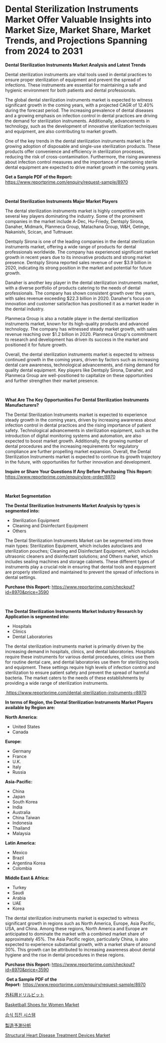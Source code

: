 <p><h1>Dental Sterilization Instruments Market Offer Valuable Insights into Market Size, Market Share, Market Trends, and Projections Spanning from 2024 to 2031</h1></p><p><strong>Dental Sterilization Instruments Market Analysis and Latest Trends</strong></p>
<p><p>Dental sterilization instruments are vital tools used in dental practices to ensure proper sterilization of equipment and prevent the spread of infections. These instruments are essential for maintaining a safe and hygienic environment for both patients and dental professionals.</p><p>The global dental sterilization instruments market is expected to witness significant growth in the coming years, with a projected CAGR of 12.40% during the forecast period. The increasing prevalence of dental diseases and a growing emphasis on infection control in dental practices are driving the demand for sterilization instruments. Additionally, advancements in technology, such as the development of innovative sterilization techniques and equipment, are also contributing to market growth.</p><p>One of the key trends in the dental sterilization instruments market is the growing adoption of disposable and single-use sterilization products. These products offer convenience and efficiency in sterilization processes, reducing the risk of cross-contamination. Furthermore, the rising awareness about infection control measures and the importance of maintaining sterile dental equipment are expected to drive market growth in the coming years.</p></p>
<p><strong>Get a Sample PDF of the Report:&nbsp;</strong> <a href="https://www.reportprime.com/enquiry/request-sample/8970">https://www.reportprime.com/enquiry/request-sample/8970</a></p>
<p>&nbsp;</p>
<p><strong>Dental Sterilization Instruments Major Market Players</strong></p>
<p><p>The dental sterilization instruments market is highly competitive with several key players dominating the industry. Some of the prominent companies in the market include A-Dec, Hu-Friedy, Dentsply Sirona, Danaher, Midmark, Planmeca Group, Matachana Group, W&H, Getinge, Nakanishi, Scican, and Tuttnauer.</p><p>Dentsply Sirona is one of the leading companies in the dental sterilization instruments market, offering a wide range of products for dental professionals worldwide. The company has experienced significant market growth in recent years due to its innovative products and strong market presence. Dentsply Sirona reported sales revenue of over $3.9 billion in 2020, indicating its strong position in the market and potential for future growth.</p><p>Danaher is another key player in the dental sterilization instruments market, with a diverse portfolio of products catering to the needs of dental professionals. The company has shown consistent growth over the years, with sales revenue exceeding $22.3 billion in 2020. Danaher's focus on innovation and customer satisfaction has positioned it as a market leader in the dental industry.</p><p>Planmeca Group is also a notable player in the dental sterilization instruments market, known for its high-quality products and advanced technology. The company has witnessed steady market growth, with sales revenue reaching over $1.2 billion in 2020. Planmeca Group's commitment to research and development has driven its success in the market and positioned it for future growth.</p><p>Overall, the dental sterilization instruments market is expected to witness continued growth in the coming years, driven by factors such as increasing dental care awareness, technological advancements, and rising demand for quality dental equipment. Key players like Dentsply Sirona, Danaher, and Planmeca Group are well-positioned to capitalize on these opportunities and further strengthen their market presence.</p></p>
<p>&nbsp;</p>
<p><strong>What Are The Key Opportunities For Dental Sterilization Instruments Manufacturers?</strong></p>
<p><p>The Dental Sterilization Instruments market is expected to experience steady growth in the coming years, driven by increasing awareness about infection control in dental practices and the rising importance of patient safety. Technological advancements in sterilization equipment, such as the introduction of digital monitoring systems and automation, are also expected to boost market growth. Additionally, the growing number of dental procedures and the increasing requirements for regulatory compliance are further propelling market expansion. Overall, the Dental Sterilization Instruments market is expected to continue its growth trajectory in the future, with opportunities for further innovation and development.</p></p>
<p><strong>Inquire or Share Your Questions If Any Before Purchasing This Report:</strong> <a href="https://www.reportprime.com/enquiry/pre-order/8970">https://www.reportprime.com/enquiry/pre-order/8970</a></p>
<p>&nbsp;</p>
<p><strong>Market Segmentation</strong></p>
<p><strong>The Dental Sterilization Instruments Market Analysis by types is segmented into:</strong></p>
<p><ul><li>Sterilization Equipment</li><li>Cleaning and Disinfectant Equipment</li><li>Others</li></ul></p>
<p><p>The Dental Sterilization Instruments Market can be segmented into three main types: Sterilization Equipment, which includes autoclaves and sterilization pouches; Cleaning and Disinfectant Equipment, which includes ultrasonic cleaners and disinfectant solutions; and Others market, which includes sealing machines and storage cabinets. These different types of instruments play a crucial role in ensuring that dental tools and equipment are properly sterilized and maintained to prevent the spread of infections in dental settings.</p></p>
<p><strong>Purchase this Report:&nbsp;</strong><a href="https://www.reportprime.com/checkout?id=8970&price=3590">https://www.reportprime.com/checkout?id=8970&price=3590</a></p>
<p>&nbsp;</p>
<p><strong>The Dental Sterilization Instruments Market Industry Research by Application is segmented into:</strong></p>
<p><ul><li>Hospitals</li><li>Clinics</li><li>Dental Laboratories</li></ul></p>
<p><p>The dental sterilization instruments market is primarily driven by the increasing demand in hospitals, clinics, and dental laboratories. Hospitals require these instruments for various dental procedures, clinics use them for routine dental care, and dental laboratories use them for sterilizing tools and equipment. These settings require high levels of infection control and sterilization to ensure patient safety and prevent the spread of harmful bacteria. The market caters to the needs of these establishments by providing a wide range of sterilization instruments.</p></p>
<p><a href="https://www.reportprime.com/dental-sterilization-instruments-r8970">&nbsp;https://www.reportprime.com/dental-sterilization-instruments-r8970</a></p>
<p><strong>In terms of Region, the Dental Sterilization Instruments Market Players available by Region are:</strong></p>
<p>
    <p> <strong> North America: </strong>
        <ul>
            <li>United States</li>
            <li>Canada</li>
        </ul>
        </p> 
    <p> <strong> Europe: </strong>
        <ul>
            <li>Germany</li>
            <li>France</li>
            <li>U.K.</li>
            <li>Italy</li>
            <li>Russia</li>
        </ul>
        </p> 
    <p> <strong> Asia-Pacific: </strong>
        <ul>
            <li>China</li>
            <li>Japan</li>
            <li>South Korea</li>
            <li>India</li>
            <li>Australia</li>
            <li>China Taiwan</li>
            <li>Indonesia</li>
            <li>Thailand</li>
            <li>Malaysia</li>
        </ul>
        </p> 
    <p> <strong> Latin America: </strong>
        <ul>
            <li>Mexico</li>
            <li>Brazil</li>
            <li>Argentina Korea</li>
            <li>Colombia</li>
        </ul>
        </p> 
    <p> <strong> Middle East & Africa: </strong>
        <ul>
            <li>Turkey</li>
            <li>Saudi</li>
            <li>Arabia</li>
            <li>UAE</li>
            <li>Korea</li>
        </ul>
    </p>
    </p>
<p><p>The dental sterilization instruments market is expected to witness significant growth in regions such as North America, Europe, Asia Pacific, USA, and China. Among these regions, North America and Europe are anticipated to dominate the market with a combined market share of approximately 45%. The Asia Pacific region, particularly China, is also expected to experience substantial growth, with a market share of around 30%. This growth can be attributed to increasing awareness about dental hygiene and the rise in dental procedures in these regions.</p></p>
<p><strong>Purchase this Report: </strong><a href="https://www.reportprime.com/checkout?id=8970&price=3590">https://www.reportprime.com/checkout?id=8970&price=3590</a></p>
<p>&nbsp;<strong>Get a Sample PDF of the Report:&nbsp;&nbsp;</strong><a href="https://www.reportprime.com/enquiry/request-sample/8970">https://www.reportprime.com/enquiry/request-sample/8970</a></p>
<p><strong></strong></p>
<p><p><a href="https://github.com/bucuel854722/Market-Research-Report-List-2/blob/main/971187677733.md">外科用ドリルビット</a></p><p><a href="https://issuu.com/reportprime-2/docs/basketball-shoes-for-women-market-size-2030.pptx">Basketball Shoes for Women Market</a></p><p><a href="https://medium.com/@francescaove76856/%EC%A0%96%EC%9D%80-%EB%A8%BC%EC%A7%80-%EC%88%98%EC%A7%91-%EC%8B%9C%EC%8A%A4%ED%85%9C-%EC%8B%9C%EC%9E%A5-2031%EB%85%84%EA%B9%8C%EC%A7%80%EC%9D%98-%ED%8A%B8%EB%A0%8C%EB%93%9C-%EC%98%88%EC%B8%A1-%EB%B0%8F-%EA%B2%BD%EC%9F%81-%EB%B6%84%EC%84%9D-4b1f5c916b24">습식 집진 시스템</a></p><p><a href="https://github.com/AriMuller2009/Market-Research-Report-List-1/blob/main/701689577734.md">製造予測分析</a></p><p><a href="https://github.com/Airanohannonzb68e5pb53oc1/Market-Research-Report-List-2/blob/main/structural-heart-disease-treatment-devices-market.md">Structural Heart Disease Treatment Devices Market</a></p></p>
